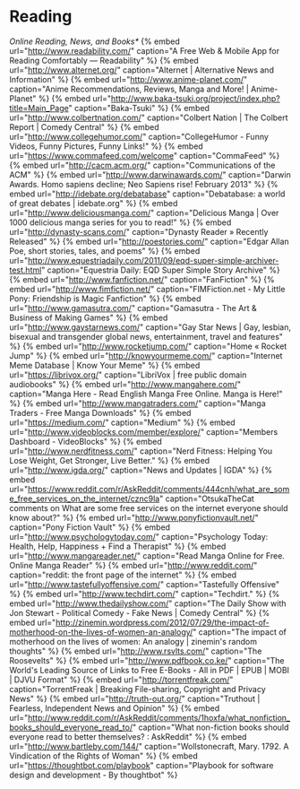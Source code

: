 # Reading

_Online Reading, News, and Books*_
{% embed url="http://www.readability.com/" caption="A Free Web & Mobile App for Reading Comfortably — Readability" %}
{% embed url="http://www.alternet.org/" caption="Alternet | Alternative News and Information" %}
{% embed url="http://www.anime-planet.com/" caption="Anime Recommendations, Reviews, Manga and More! | Anime-Planet" %}
{% embed url="http://www.baka-tsuki.org/project/index.php?title=Main_Page" caption="Baka-Tsuki" %}
{% embed url="http://www.colbertnation.com/" caption="Colbert Nation | The Colbert Report | Comedy Central" %}
{% embed url="http://www.collegehumor.com/" caption="CollegeHumor - Funny Videos, Funny Pictures, Funny Links!" %}
{% embed url="https://www.commafeed.com/welcome" caption="CommaFeed" %}
{% embed url="http://cacm.acm.org/" caption="Communications of the ACM" %}
{% embed url="http://www.darwinawards.com/" caption="Darwin Awards. Homo sapiens decline; Neo Sapiens rise! February 2013" %}
{% embed url="http://idebate.org/debatabase" caption="Debatabase: a world of great debates | idebate.org" %}
{% embed url="http://www.deliciousmanga.com/" caption="Delicious Manga | Over 1000 delicious manga series for you to read!" %}
{% embed url="http://dynasty-scans.com/" caption="Dynasty Reader » Recently Released" %}
{% embed url="http://poestories.com/" caption="Edgar Allan Poe, short stories, tales, and poems" %}
{% embed url="http://www.equestriadaily.com/2011/09/eqd-super-simple-archiver-test.html" caption="Equestria Daily: EQD Super Simple Story Archive" %}
{% embed url="http://www.fanfiction.net/" caption="FanFiction" %}
{% embed url="http://www.fimfiction.net/" caption="FIMFiction.net - My Little Pony: Friendship is Magic Fanfiction" %}
{% embed url="http://www.gamasutra.com/" caption="Gamasutra - The Art & Business of Making Games" %}
{% embed url="http://www.gaystarnews.com/" caption="Gay Star News | Gay, lesbian, bisexual and transgender global news, entertainment, travel and features" %}
{% embed url="http://www.rocketjump.com/" caption="Home « Rocket Jump" %}
{% embed url="http://knowyourmeme.com/" caption="Internet Meme Database | Know Your Meme" %}
{% embed url="https://librivox.org/" caption="LibriVox | free public domain audiobooks" %}
{% embed url="http://www.mangahere.com/" caption="Manga Here - Read English Manga Free Online. Manga is Here!" %}
{% embed url="http://www.mangatraders.com/" caption="Manga Traders - Free Manga Downloads" %}
{% embed url="https://medium.com/" caption="Medium" %}
{% embed url="http://www.videoblocks.com/member/explore/" caption="Members Dashboard - VideoBlocks" %}
{% embed url="http://www.nerdfitness.com/" caption="Nerd Fitness: Helping You Lose Weight, Get Stronger, Live Better." %}
{% embed url="http://www.igda.org/" caption="News and Updates | IGDA" %}
{% embed url="https://www.reddit.com/r/AskReddit/comments/444cnh/what_are_some_free_services_on_the_internet/cznc9la" caption="OtsukaTheCat comments on What are some free services on the internet everyone should know about?" %}
{% embed url="http://www.ponyfictionvault.net/" caption="Pony Fiction Vault" %}
{% embed url="http://www.psychologytoday.com/" caption="Psychology Today: Health, Help, Happiness + Find a Therapist" %}
{% embed url="http://www.mangareader.net/" caption="Read Manga Online for Free. Online Manga Reader" %}
{% embed url="http://www.reddit.com/" caption="reddit: the front page of the internet" %}
{% embed url="http://www.tastefullyoffensive.com/" caption="Tastefully Offensive" %}
{% embed url="http://www.techdirt.com/" caption="Techdirt." %}
{% embed url="http://www.thedailyshow.com/" caption="The Daily Show with Jon Stewart - Political Comedy - Fake News | Comedy Central" %}
{% embed url="http://zinemin.wordpress.com/2012/07/29/the-impact-of-motherhood-on-the-lives-of-women-an-analogy/" caption="The impact of motherhood on the lives of women: An analogy | zinemin's random thoughts" %}
{% embed url="http://www.rsvlts.com/" caption="The Roosevelts" %}
{% embed url="http://www.pdfbook.co.ke/" caption="The World's Leading Source of Links to Free E-Books - All in PDF | EPUB | MOBI | DJVU Format" %}
{% embed url="http://torrentfreak.com/" caption="TorrentFreak | Breaking File-sharing, Copyright and Privacy News" %}
{% embed url="http://truth-out.org/" caption="Truthout | Fearless, Independent News and Opinion" %}
{% embed url="http://www.reddit.com/r/AskReddit/comments/1hoxfa/what_nonfiction_books_should_everyone_read_to/" caption="What non-fiction books should everyone read to better themselves? : AskReddit" %}
{% embed url="http://www.bartleby.com/144/" caption="Wollstonecraft, Mary. 1792. A Vindication of the Rights of Woman" %}
{% embed url="https://thoughtbot.com/playbook" caption="Playbook for software design and development - By thoughtbot" %}
